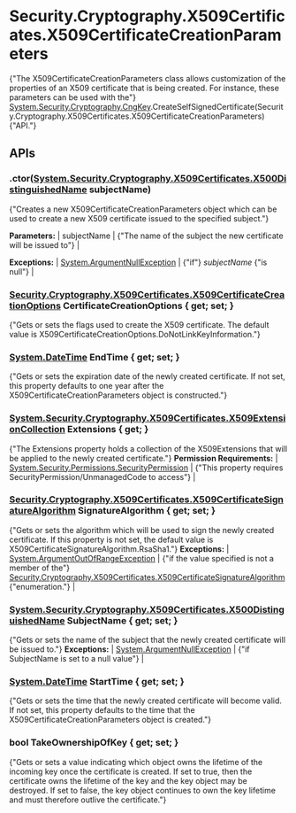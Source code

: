 # Security.Cryptography.X509Certificates.X509CertificateCreationParameters

{"The X509CertificateCreationParameters class allows customization of the properties of an X509 certificate that is being created. For instance, these parameters can be used with the"} [System.Security.Cryptography.CngKey](System.Security.Cryptography.CngKey).CreateSelfSignedCertificate(Security.Cryptography.X509Certificates.X509CertificateCreationParameters) {"API."} 

## APIs

### .ctor([System.Security.Cryptography.X509Certificates.X500DistinguishedName](http://msdn.microsoft.com/en-us/library/system.security.cryptography.x509certificates.x500distinguishedname.aspx) subjectName)

{"Creates a new X509CertificateCreationParameters object which can be used to create a new X509 certificate issued to the specified subject."} 

**Parameters:**
| subjectName | {"The name of the subject the new certificate will be issued to"}  |

**Exceptions:**
| [System.ArgumentNullException](http://msdn.microsoft.com/en-us/library/system.argumentnullexception.aspx) | {"if"} _subjectName_ {"is null"}  |


### [Security.Cryptography.X509Certificates.X509CertificateCreationOptions](Security.Cryptography.X509Certificates.X509CertificateCreationOptions) CertificateCreationOptions { get; set; }

{"Gets or sets the flags used to create the X509 certificate. The default value is X509CertificateCreationOptions.DoNotLinkKeyInformation."} 

### [System.DateTime](http://msdn.microsoft.com/en-us/library/system.datetime.aspx) EndTime { get; set; }

{"Gets or sets the expiration date of the newly created certificate. If not set, this property defaults to one year after the X509CertificateCreationParameters object is constructed."} 

### [System.Security.Cryptography.X509Certificates.X509ExtensionCollection](http://msdn.microsoft.com/en-us/library/system.security.cryptography.x509certificates.x509extensioncollection.aspx) Extensions { get; }

{"The Extensions property holds a collection of the X509Extensions that will be applied to the newly created certificate."} 
**Permission Requirements:**
| [System.Security.Permissions.SecurityPermission](http://msdn.microsoft.com/en-us/library/system.security.permissions.securitypermission.aspx) | {"This property requires SecurityPermission/UnmanagedCode to access"}  |


### [Security.Cryptography.X509Certificates.X509CertificateSignatureAlgorithm](Security.Cryptography.X509Certificates.X509CertificateSignatureAlgorithm) SignatureAlgorithm { get; set; }

{"Gets or sets the algorithm which will be used to sign the newly created certificate. If this property is not set, the default value is X509CertificateSignatureAlgorithm.RsaSha1."} 
**Exceptions:**
| [System.ArgumentOutOfRangeException](http://msdn.microsoft.com/en-us/library/system.argumentoutofrangeexception.aspx) | {"if the value specified is not a member of the"} [Security.Cryptography.X509Certificates.X509CertificateSignatureAlgorithm](Security.Cryptography.X509Certificates.X509CertificateSignatureAlgorithm) {"enumeration."}  |



### [System.Security.Cryptography.X509Certificates.X500DistinguishedName](http://msdn.microsoft.com/en-us/library/system.security.cryptography.x509certificates.x500distinguishedname.aspx) SubjectName { get; set; }

{"Gets or sets the name of the subject that the newly created certificate will be issued to."} 
**Exceptions:**
| [System.ArgumentNullException](http://msdn.microsoft.com/en-us/library/system.argumentnullexception.aspx) | {"if SubjectName is set to a null value"}  |



### [System.DateTime](http://msdn.microsoft.com/en-us/library/system.datetime.aspx) StartTime { get; set; }

{"Gets or sets the time that the newly created certificate will become valid. If not set, this property defaults to the time that the X509CertificateCreationParameters object is created."} 

### bool TakeOwnershipOfKey { get; set; }

{"Gets or sets a value indicating which object owns the lifetime of the incoming key once the certificate is created.  If set to true, then the certificate owns the lifetime of the key and the key object may be destroyed.  If set to false, the key object continues to own the key lifetime and must therefore outlive the certificate."}